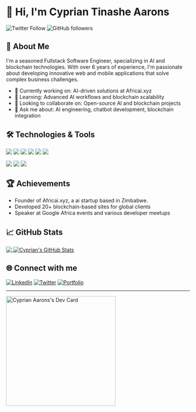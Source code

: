 # 👋 Hi, I'm Cyprian Tinashe Aarons

![Twitter Follow](https://img.shields.io/twitter/follow/cyprianaarons?style=social) ![GitHub followers](https://img.shields.io/github/followers/cypriantinasheaarons?style=social)

## 🚀 About Me

I'm a seasoned Fullstack Software Engineer, specializing in AI and blockchain technologies. With over 6 years of experience, I'm passionate about developing innovative web and mobile applications that solve complex business challenges.

- 🔭 Currently working on: AI-driven solutions at Africai.xyz
- 🌱 Learning: Advanced AI workflows and blockchain scalability
- 👯 Looking to collaborate on: Open-source AI and blockchain projects
- 💬 Ask me about: AI engineering, chatbot development, blockchain integration

## 🛠️ Technologies & Tools

![](https://img.shields.io/badge/Code-JavaScript-informational?style=flat&logo=javascript&logoColor=white&color=2bbc8a)
![](https://img.shields.io/badge/Code-Python-informational?style=flat&logo=python&logoColor=white&color=2bbc8a)
![](https://img.shields.io/badge/Code-React-informational?style=flat&logo=react&logoColor=white&color=2bbc8a)
![](https://img.shields.io/badge/Code-Node.js-informational?style=flat&logo=node.js&logoColor=white&color=2bbc8a)
![](https://img.shields.io/badge/Code-TypeScript-informational?style=flat&logo=typescript&logoColor=white&color=2bbc8a)
![](https://img.shields.io/badge/Code-Solidity-informational?style=flat&logo=solidity&logoColor=white&color=2bbc8a)

![](https://img.shields.io/badge/Tools-Docker-informational?style=flat&logo=docker&logoColor=white&color=2bbc8a)
![](https://img.shields.io/badge/Tools-MongoDB-informational?style=flat&logo=mongodb&logoColor=white&color=2bbc8a)
![](https://img.shields.io/badge/Tools-DigitalOcean-informational?style=flat&logo=digitalocean&logoColor=white&color=2bbc8a)

## 🏆 Achievements

- Founder of Africai.xyz, a ai startup based in Zimbabwe.
- Developed 20+ blockchain-based sites for global clients
- Speaker at Google Africa events and various developer meetups

## 📈 GitHub Stats

<a href="https://github.com/cypriantinasheaarons">
  <img align="center" src="https://github-readme-stats.vercel.app/api/top-langs/?username=cypriantinasheaarons&hide=java,html,tex&title_color=ffffff&text_color=c9cacc&icon_color=2bbc8a&bg_color=1d1f21&langs_count=3" />
</a>
<a href="https://github.com/cypriantinasheaarons">
  <img align="center" src="https://github-readme-stats.vercel.app/api?username=cypriantinasheaarons&show_icons=true&line_height=27&count_private=true&title_color=ffffff&text_color=c9cacc&icon_color=2bbc8a&bg_color=1d1f21" alt="Cyprian's GitHub Stats" />
</a>

## 🌐 Connect with me

[![LinkedIn](https://img.shields.io/badge/LinkedIn-0077B5?style=for-the-badge&logo=linkedin&logoColor=white)](https://www.linkedin.com/in/cyprianaarons/)
[![Twitter](https://img.shields.io/badge/Twitter-1DA1F2?style=for-the-badge&logo=twitter&logoColor=white)](https://twitter.com/cyprianaarons)
[![Portfolio](https://img.shields.io/badge/Portfolio-1DA1F2?style=for-the-badge&logo=google-chrome&logoColor=white)](https://cyprianaarons.com)


---

<a href="https://app.daily.dev/CyprianKing2"><img src="https://api.daily.dev/devcards/73fe4af11d544cc598514ad7fcc58dc0.png?r=2mp" width="300" alt="Cyprian Aarons's Dev Card"/></a>
